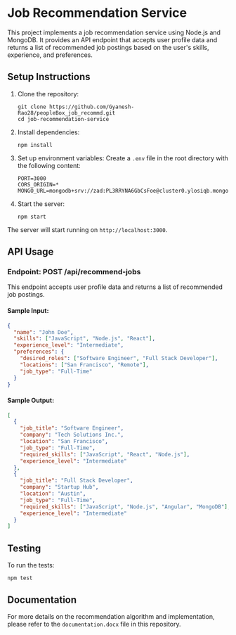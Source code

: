 # Job Recommendation Service

This project implements a job recommendation service using Node.js and MongoDB. It provides an API endpoint that accepts user profile data and returns a list of recommended job postings based on the user's skills, experience, and preferences.

## Setup Instructions

1. Clone the repository:
   ```
   git clone https://github.com/Gyanesh-Rao28/peopleBox_job_recommd.git
   cd job-recommendation-service
   ```

2. Install dependencies:
   ```
   npm install
   ```

3. Set up environment variables:
   Create a `.env` file in the root directory with the following content:
   ```
   PORT=3000
   CORS_ORIGIN=*
   MONGO_URL=mongodb+srv://zad:PL3RRYNA6GbCsFoe@cluster0.ylosiqb.mongodb.net
   ```

4. Start the server:
   ```
   npm start
   ```

The server will start running on `http://localhost:3000`.

## API Usage

### Endpoint: POST /api/recommend-jobs

This endpoint accepts user profile data and returns a list of recommended job postings.

#### Sample Input:

```json
{
  "name": "John Doe",
  "skills": ["JavaScript", "Node.js", "React"],
  "experience_level": "Intermediate",
  "preferences": {
    "desired_roles": ["Software Engineer", "Full Stack Developer"],
    "locations": ["San Francisco", "Remote"],
    "job_type": "Full-Time"
  }
}
```

#### Sample Output:

```json
[
  {
    "job_title": "Software Engineer",
    "company": "Tech Solutions Inc.",
    "location": "San Francisco",
    "job_type": "Full-Time",
    "required_skills": ["JavaScript", "React", "Node.js"],
    "experience_level": "Intermediate"
  },
  {
    "job_title": "Full Stack Developer",
    "company": "Startup Hub",
    "location": "Austin",
    "job_type": "Full-Time",
    "required_skills": ["JavaScript", "Node.js", "Angular", "MongoDB"],
    "experience_level": "Intermediate"
  }
]
```

## Testing

To run the tests:

```
npm test
```

## Documentation

For more details on the recommendation algorithm and implementation, please refer to the `documentation.docx` file in this repository.